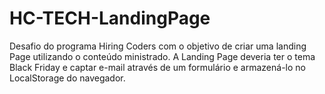 # HC-TECH-LandingPage

Desafio do programa Hiring Coders com o objetivo de criar uma landing Page utilizando o conteúdo ministrado. A Landing Page deveria ter o tema Black Friday e captar e-mail através de um formulário e armazená-lo no LocalStorage do navegador. 
